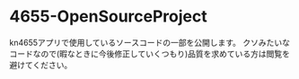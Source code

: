 # 4655-OpenSourceProject
kn4655アプリで使用しているソースコードの一部を公開します。
クソみたいなコードなので(暇なときに今後修正していくつもり)品質を求めている方は閲覧を避けてください。
